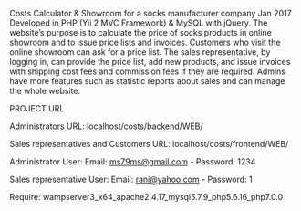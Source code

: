 Costs Calculator & Showroom for a socks manufacturer company Jan 2017  
Developed in PHP (Yii 2 MVC Framework) & MySQL with jQuery.
The website’s purpose is to calculate the price of socks products in online showroom and to issue price lists and invoices.
Customers who visit the online showroom can ask for a price list.
The sales representative, by logging in, can provide the price list, add new products, and issue invoices with shipping cost fees and commission fees if they are required.
Admins have more features such as statistic reports about sales and can manage the whole website.

PROJECT URL

Administrators URL:
localhost/costs/backend/WEB/

Sales representatives and Customers URL:
localhost/costs/frontend/WEB/

Administrator User:
Email: ms79ms@gmail.com - Password: 1234

Sales representative User:
Email: rani@yahoo.com - Password: 1

Require:
wampserver3_x64_apache2.4.17_mysql5.7.9_php5.6.16_php7.0.0
